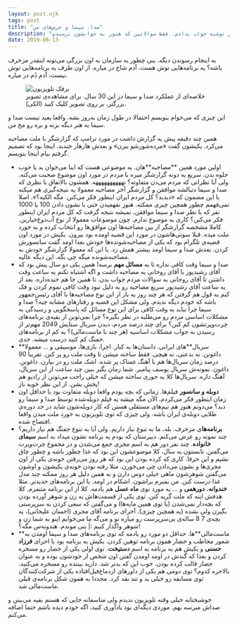 ```yaml
---
layout: post.njk
tags: post
title: "صدا، سیما و حرص‌های من"
description: "صدا و سیما چرا اینقدر مزخرفه؟ چرا فقط منو حرص میدن؟ چرا درست نشدن هنوز؟ چرا ملت هنوز تلویزیون می‌بینن؟ این سوالات رو توی این نوشته جواب ندادم. فقط سوالاتین که هنوز به جوابشون نرسیدم."
date: 2019-06-13
---
```


به اینجام رسوندن دیگه. ینی چطور یه سازمان به اون بزرگی می‌تونه اینقدر مزخرف باشه؟ یه برنامه‌هایی توش هست، آدم شاخ در میاره. از اون طرف یه برنامه‌هایی توش نیست، آدم دُم در میاره.

<figure>
<img src="{{ website.assetsPath }}/images/content/tv-noise.jpeg" alt="برفک تلویزیون">
<figcaption>
خلاصه‌ای از عملکرد صدا و سیما در این 30 سال. برای مشاهده‌ی تصویر بزرگتر، بر روی تصویر کلیک کنید (الکی).
</figcaption>
</figure>

این چیزی که می‌خوام بنویسم احتمالا در طول زمان به‌روز بشه. واقعا بعید نیست صدا و سیما یه هنر دیگه بزنه و بره رو مخ من.

همین چند دقیقه پیش یه گزارش داشت در مورد ترامپ که گزارشگر با ملت مصاحبه می‌کرد. یکیشون گفت «مرده‌شورشو ببرن» و بعدش هارهار خندید. اینجا بود که تصمیم گرفتم بیام اینجا بنویسم.


* اولین مورد همین **مصاحبه‌**هان. یه موضوعی هست که اینا می‌خوان بد یا خوب جلوه بدن. سریع یه دونه گزارشگر میره با مردم در مورد اون موضوع صحبت می‌کنه. ولی آیا نظراتی که مردم می‌دن متفاوته؟ نههههههههههه. همشون بالاتفاق با نظری که صدا و سیما دنبالشه موافقن و گزارشگر آخر مصاحبه معمولا یه نتیجه‌گیری هم میکنه با این مضمون که «دیدید؟ کل مردم ایران اینطور فکر می‌کنن. مگه الکیه؟». اصلا نمی‌فهمم چطور همچین چیزی ممکنه. هنوز نفهمیدن حتی با نشون دادن 100 یا 1000 نفر که با نظر صدا و سیما موافقن، نمیشه نتیجه گرفت که کل مردم ایران اینطور فکر می‌کنن؟ کاری به موضوع ندارم. چون موضوعات معمولا از نوع آب‌دوغ‌خیارین. کاملا مشخصه گزارشگر از بین مصاحبه‌ها اون موافق‌ها رو انتخاب کرده و به خورد ملت میده. قبلا سوتی‌هاشون در مورد این قضیه اومده بود بیرون. یکیش در مورد اون قضیه‌ی تلگرام بود که یکی از مصاحبه‌شونده‌ها خودش بعدا اومد گفت سانسورش کردن. بعدش صدا و سیما اومد بیشتر همش زد. یا این که معمولا گزارشگر خودش به مصاحبه‌شونده میگه چی بگه. این دیگه عالیه.
* صدا و سیما وقت کافی نداره تا به **مسائل مهم** برسه! همین یکی دو سال پیش بود که آقای رشیدپور با آقای روحانی یه مصاحبه داشت و اگه اشتباه نکنم یه ساعت وقت داشتن تا آقای روحانی به سوالات مردم جواب بدن. تا همین جا هم خنده‌داره. بعد از یه ساعت آقای رشیدپور سریع مصاحبه رو به دلیل نبود وقت کافی تموم کردن و فک کنم یه قول هم گرفتن که هر چند روز یه بار از این نوع مصاحبه‌ها با آقای رئیس‌جمهور باشه که خودم دیگه ندیدم. ولی مشکل این قضیه و رفتارهای مشابه چیه؟ صدا و سیما چرا نباید یه وقت کافی برای این نوع  مسائل که پاسخگویی و رسیدگی به مشکلات اساسی مردم رو می‌طلبه در نظر بگیره؟ چرا نمی‌تونن از بقیه‌ی برنامه‌های چرت‌وپرتشون کم کنن؟ برای چند درصد مردم، دیدن سریال ستایش 2049 مهم‌تر از رسیدن به جواب مشکلات اساسیه (هر چند با ماست‌مالی)؟ یه کم از برنامه‌های جفنگ کم کنید درست میشه. جدی.
* **سریال‌**های ایرانی. داستان‌ها به کنار. اجرا، بازی‌ها، موسیقی و ... معمولا داغونن. نه بدعتی، نه هیچی. فقط ساخته میشن تا وقت ملت رو پر کنن. تقریبا 90 درصد زمان سریال‌ها هم با آهنگ غمناک پر شده. اشک ملت رو در بیارن. داغونن. داغون. نمونه‌ش سریال یوسف پیامبر. شما زمان بگیر ببین چند ساعت از این سریال، آهنگ داره. سریال‌ها کلا یه جوری ساخته میشن که خیلی راحت می‌تونن از رادیو هم پخش بشن. از این نظر خوبه باز!
* **دوبله و سانسور** فیلم‌ها. زمانی که بچه بودم واقعا دوبله متفاوت بود یا حداقل اون زمان اینطور فکر می‌کردم. الآن مگه میشه یه فیلم دوبله‌شده توسط صدا و سیما رو دید؟ می‌دونم هنوز هم تیم‌های مستقلی هستن که کار دوبله‌شون شاید در حد دوره‌ی طلایی دوبله‌ی ایران باشه. ولی چیزی که توی تلویزیون به خورد ملت میدن واقعا افتضاح شده.
* **برنامه‌ها**ی مزخرف. بله، ما به تنوع نیاز داریم. ولی آیا به تنوع جفنگ هم نیاز داریم؟ چند نمونه رو عرض می‌کنم. دبیرستان که بودم یه برنامه نشون میداد به اسم **سیمای خانواده**. چند نفر دور هم به اسم مجری جمع می‌شدن و در مجموع چرت‌وپرت می‌گفتن. تابستون یه سال، کلا موضوعشون این بود که غذا چطور باشه و چطور چاق نشیم و این حرفا. کاری که کرده بودن این بود که هر روز می‌رفتن خونه‌ی یکی از اون مجری‌ها و نشون می‌دادن چی می‌خورن. مثلا رفته بودن خونه‌ی یکیشون و اوشون می‌گفتن شوهرشون ماهی خیلی دوس دارن و به همین دلیل هر روز ممکنه چند مدل غذا درست کنن. من بمیرم براشون. اشکام در اومد. یا این برنامه‌های جدیدتر. مثلا **خندوانه**، **دورهمی** و ... یه مورد توی **ماه عسل** هم یادمه. کلا از این برنامه متنفرم. کلا هدفش اینه که ملت گریه کنن. توی یکی از قسمت‌هاش یه زن و شوهر آورده بودن که بچه‌دار نمی‌شدن (یا توی همین مایه‌ها) و می‌گفتن که سعی کردن به سرپرستی بگیرن ولی نشده (یه همچین چیزی). آخرای برنامه آقای مجری (احسان علیخانی)، یه بچه‌ی 7 8 ساله‌ی بی‌سرپرست رو میاره تو و می‌گه ما می‌خوایم اینو به شما زن و شوهر واگذار کنیم :| ینی موندم. هندونه‌س مگه؟!
* **ماست‌مالی‌**ها. حداقل دو مورد رو یادمه که توی برنامه‌های صدا و سیما اومدن به شعور مخاطب و حضار همون برنامه توهین کردن. یکیش یه برنامه بود با اجرای **فرزاد حسنی** و یکیش هم یه برنامه به اسم **دستپخت**. توی اولی یکی از حضار رو مسخره کردن و بعدا که گندش در اومد اومدن گفتن اون شخص از خودشون بوده و به عنوان حضار قالب کرده بودن. خوب این که بدتر شد. دارید بیننده رو مسخره می‌کنید. بالاخره کدوم؟ توی دومی هم یکی از داورهای ازدماغ‌فیل‌افتاده یکی از شرکت‌کنندگان توی مسابقه رو خیلی بد و تند نقد کرد. مجددا به همون شکل برنامه‌ی قبلی ماست‌مالی شد.

خوشبختانه خیلی وقته تلویزیون ندیدم ولی متاسفانه جایی که هستم بقیه می‌بینن و صداش میرسه بهم. موردی دیگه‌ای بود یادآوری کنید، اگه خودم دیده باشم حتما اضافه می‌کنم.